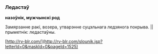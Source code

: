 ### Ледастаў
**назоўнік, мужчынскі род**

Замярзанне ракі, возера, утварэнне суцэльнага ледзянога покрыва. || прыметнік: ледастаўны.

<a rel="author">[http://rv-blr.com/](http://rv-blr.com/slounik.jsp?letterId=0&maskId=0&pageId=1525)</a>
